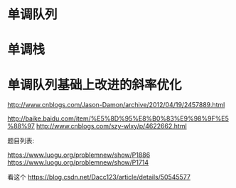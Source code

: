 # 单调队列
# 单调栈
# 单调队列基础上改进的斜率优化


http://www.cnblogs.com/Jason-Damon/archive/2012/04/19/2457889.html

http://baike.baidu.com/item/%E5%8D%95%E8%B0%83%E9%98%9F%E5%88%97
http://www.cnblogs.com/szy-wlxy/p/4622662.html


题目列表:

https://www.luogu.org/problemnew/show/P1886
https://www.luogu.org/problemnew/show/P1714

看这个
https://blog.csdn.net/Dacc123/article/details/50545577
